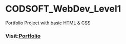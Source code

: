 # CODSOFT_WebDev_Level1
Portfolio Project with basic HTML &amp; CSS
<h3>Visit:<a href="https://vjymisal0.github.io/CodSoft_PortFolio">Portfolio</a></h3>
